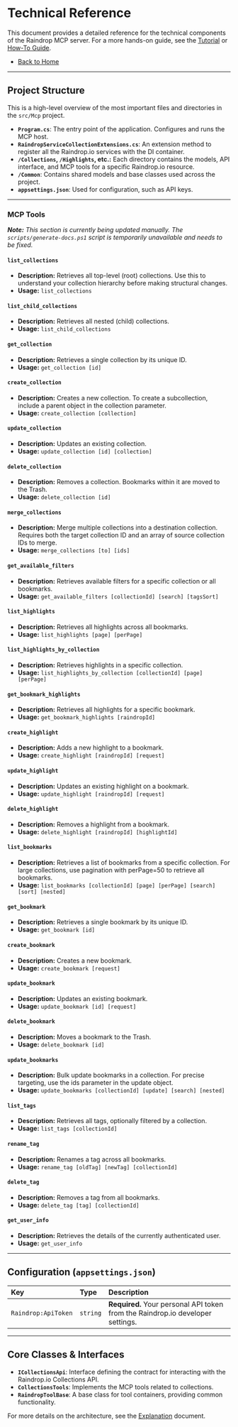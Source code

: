 # Technical Reference

This document provides a detailed reference for the technical components of the Raindrop MCP server. For a more hands-on guide, see the [Tutorial](./TUTORIAL.md) or [How-To Guide](./HOW_TO.md).

-   [Back to Home](../README.md)

---

## **Project Structure**

This is a high-level overview of the most important files and directories in the `src/Mcp` project.

-   **`Program.cs`**: The entry point of the application. Configures and runs the MCP host.
-   **`RaindropServiceCollectionExtensions.cs`**: An extension method to register all the Raindrop.io services with the DI container.
-   **`/Collections`, `/Highlights`, etc.:** Each directory contains the models, API interface, and MCP tools for a specific Raindrop.io resource.
-   **`/Common`**: Contains shared models and base classes used across the project.
-   **`appsettings.json`**: Used for configuration, such as API keys.

---

### **MCP Tools**

_**Note:** This section is currently being updated manually. The `scripts/generate-docs.ps1` script is temporarily unavailable and needs to be fixed._

#### `list_collections`
- **Description:** Retrieves all top-level (root) collections. Use this to understand your collection hierarchy before making structural changes.
- **Usage:** `list_collections `

#### `list_child_collections`
- **Description:** Retrieves all nested (child) collections.
- **Usage:** `list_child_collections `

#### `get_collection`
- **Description:** Retrieves a single collection by its unique ID.
- **Usage:** `get_collection [id]`

#### `create_collection`
- **Description:** Creates a new collection. To create a subcollection, include a parent object in the collection parameter.
- **Usage:** `create_collection [collection]`

#### `update_collection`
- **Description:** Updates an existing collection.
- **Usage:** `update_collection [id] [collection]`

#### `delete_collection`
- **Description:** Removes a collection. Bookmarks within it are moved to the Trash.
- **Usage:** `delete_collection [id]`

#### `merge_collections`
- **Description:** Merge multiple collections into a destination collection. Requires both the target collection ID and an array of source collection IDs to merge.
- **Usage:** `merge_collections [to] [ids]`

#### `get_available_filters`
- **Description:** Retrieves available filters for a specific collection or all bookmarks.
- **Usage:** `get_available_filters [collectionId] [search] [tagsSort]`

#### `list_highlights`
- **Description:** Retrieves all highlights across all bookmarks.
- **Usage:** `list_highlights [page] [perPage]`

#### `list_highlights_by_collection`
- **Description:** Retrieves highlights in a specific collection.
- **Usage:** `list_highlights_by_collection [collectionId] [page] [perPage]`

#### `get_bookmark_highlights`
- **Description:** Retrieves all highlights for a specific bookmark.
- **Usage:** `get_bookmark_highlights [raindropId]`

#### `create_highlight`
- **Description:** Adds a new highlight to a bookmark.
- **Usage:** `create_highlight [raindropId] [request]`

#### `update_highlight`
- **Description:** Updates an existing highlight on a bookmark.
- **Usage:** `update_highlight [raindropId] [request]`

#### `delete_highlight`
- **Description:** Removes a highlight from a bookmark.
- **Usage:** `delete_highlight [raindropId] [highlightId]`

#### `list_bookmarks`
- **Description:** Retrieves a list of bookmarks from a specific collection. For large collections, use pagination with perPage=50 to retrieve all bookmarks.
- **Usage:** `list_bookmarks [collectionId] [page] [perPage] [search] [sort] [nested]`

#### `get_bookmark`
- **Description:** Retrieves a single bookmark by its unique ID.
- **Usage:** `get_bookmark [id]`

#### `create_bookmark`
- **Description:** Creates a new bookmark.
- **Usage:** `create_bookmark [request]`

#### `update_bookmark`
- **Description:** Updates an existing bookmark.
- **Usage:** `update_bookmark [id] [request]`

#### `delete_bookmark`
- **Description:** Moves a bookmark to the Trash.
- **Usage:** `delete_bookmark [id]`

#### `update_bookmarks`
- **Description:** Bulk update bookmarks in a collection. For precise targeting, use the ids parameter in the update object.
- **Usage:** `update_bookmarks [collectionId] [update] [search] [nested]`

#### `list_tags`
- **Description:** Retrieves all tags, optionally filtered by a collection.
- **Usage:** `list_tags [collectionId]`

#### `rename_tag`
- **Description:** Renames a tag across all bookmarks.
- **Usage:** `rename_tag [oldTag] [newTag] [collectionId]`

#### `delete_tag`
- **Description:** Removes a tag from all bookmarks.
- **Usage:** `delete_tag [tag] [collectionId]`

#### `get_user_info`
- **Description:** Retrieves the details of the currently authenticated user.
- **Usage:** `get_user_info `

---

## **Configuration (`appsettings.json`)**

| Key                     | Type     | Description                                                       |
| :---------------------- | :------- | :---------------------------------------------------------------- |
| `Raindrop:ApiToken` | `string` | **Required.** Your personal API token from the Raindrop.io developer settings. |

---

## **Core Classes & Interfaces**

-   **`ICollectionsApi`**: Interface defining the contract for interacting with the Raindrop.io Collections API.
-   **`CollectionsTools`**: Implements the MCP tools related to collections.
-   **`RaindropToolBase`**: A base class for tool containers, providing common functionality.

For more details on the architecture, see the [Explanation](./EXPLANATION.md) document.
